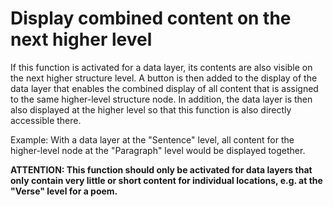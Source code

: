 # Display combined content on the next higher level

If this function is activated for a data layer, its contents are also visible on the next higher structure level. A button is then added to the display of the data layer that enables the combined display of all content that is assigned to the same higher-level structure node. In addition, the data layer is then also displayed at the higher level so that this function is also directly accessible there.

Example: With a data layer at the "Sentence" level, all content for the higher-level node at the "Paragraph" level would be displayed together.

**ATTENTION: This function should only be activated for data layers that only contain very little or short content for individual locations, e.g. at the "Verse" level for a poem.**
